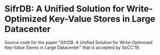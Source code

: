SifrDB: A Unified Solution for Write-Optimized Key-Value Stores in Large Datacenter
=========

Source code for the paper "SifrDB: A Unified Solution for Write-Optimized Key-Value Stores in Large Datacenter" that is accepted by SoCC'18.
